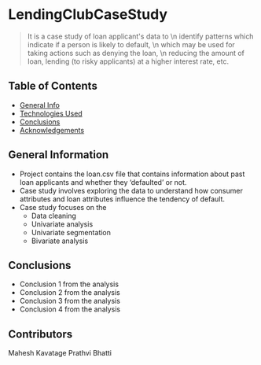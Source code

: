 # LendingClubCaseStudy
> It is a case study of loan applicant's data to \n
> identify patterns which indicate if a person is likely to default, \n
> which may be used for taking actions such as denying the loan, \n
> reducing the amount of loan, lending (to risky applicants) at a higher interest rate, etc.


## Table of Contents
* [General Info](#general-information)
* [Technologies Used](#technologies-used)
* [Conclusions](#conclusions)
* [Acknowledgements](#acknowledgements)

<!-- You can include any other section that is pertinent to your problem -->

## General Information
- Project contains the loan.csv file that contains information about past loan applicants and whether they ‘defaulted’ or not.
- Case study involves exploring the data to understand how consumer attributes and loan attributes influence the tendency of default.
- Case study focuses on the 
  - Data cleaning
  - Univariate analysis 
  - Univariate segmentation 
  - Bivariate analysis 


## Conclusions
- Conclusion 1 from the analysis
- Conclusion 2 from the analysis
- Conclusion 3 from the analysis
- Conclusion 4 from the analysis



## Contributors
Mahesh Kavatage
Prathvi Bhatti
